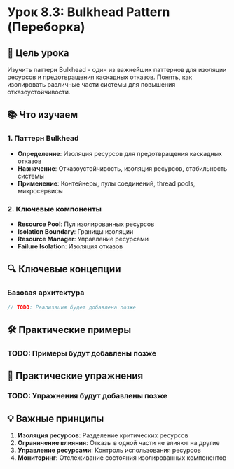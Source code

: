 # Урок 8.3: Bulkhead Pattern (Переборка)

## 🎯 Цель урока
Изучить паттерн Bulkhead - один из важнейших паттернов для изоляции ресурсов и предотвращения каскадных отказов. Понять, как изолировать различные части системы для повышения отказоустойчивости.

## 📚 Что изучаем

### 1. Паттерн Bulkhead
- **Определение**: Изоляция ресурсов для предотвращения каскадных отказов
- **Назначение**: Отказоустойчивость, изоляция ресурсов, стабильность системы
- **Применение**: Контейнеры, пулы соединений, thread pools, микросервисы

### 2. Ключевые компоненты
- **Resource Pool**: Пул изолированных ресурсов
- **Isolation Boundary**: Границы изоляции
- **Resource Manager**: Управление ресурсами
- **Failure Isolation**: Изоляция отказов

## 🔍 Ключевые концепции

### Базовая архитектура
```cpp
// TODO: Реализация будет добавлена позже
```

## 🛠️ Практические примеры

### TODO: Примеры будут добавлены позже

## 🎯 Практические упражнения

### TODO: Упражнения будут добавлены позже

## 💡 Важные принципы

1. **Изоляция ресурсов**: Разделение критических ресурсов
2. **Ограничение влияния**: Отказы в одной части не влияют на другие
3. **Управление ресурсами**: Контроль использования ресурсов
4. **Мониторинг**: Отслеживание состояния изолированных компонентов
